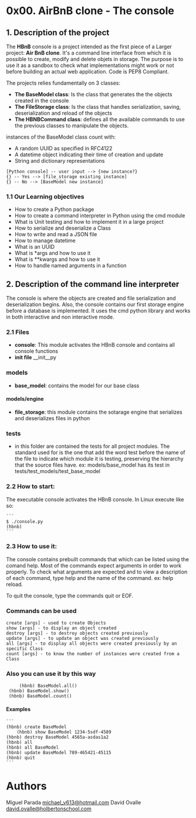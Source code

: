 # 0x00. AirBnB clone - The console

##  1. Description of the project

The **HBnB** console is a project intended as the first piece of a Larger project: **Air BnB clone**. It's a command line interface from which it is possible to create, modify and delete objets in storage.  The purpose is to use it as a sandbox to check what implementations might work or not before building an actual web application. Code is PEP8 Compliant.

The projects relies fundamentally on 3 classes:

* **The BaseModel class**: Is the class that generates the the objects created in the console
* **The FileStorage class**: Is the class that handles serialization, saving, deserialization and reload of the objects
* **The HBNBCommand class**: defines all the available commands to use the previous classes to manipulate the objects. 

instances of the BaseModel class count with:
* A random UUID as specified in RFC4122
* A datetime object indicating their time of creation and update
* String and dictionary representations

```
[Python console] -- user input --> {new instance?}
{} -- Yes --> [file_storage existing instance]
{} -- No --> [BaseModel new instance]
```

### 1.1 Our Learning objectives

* How to create a Python package
* How to create a command interpreter in Python using the cmd module
* What is Unit testing and how to implement it in a large project
* How to serialize and deserialize a Class
* How to write and read a JSON file
* How to manage datetime
* What is an UUID
* What is *args and how to use it
* What is **kwargs and how to use it
* How to handle named arguments in a function

## 2. Description of the command line interpreter

The console is where the objects are created and file serialization and deserialization begins. Also, the console contains our first storage engine before a database is implemented. It uses the cmd python library and works in both interactive and non interactive mode. 

### 2.1 Files
* **console**: This module activates the HBnB console and contains all console functions
*  **init file** __init__py
### models
* **base_model**:  contains the model for our base class
#### models/engine
* **file_storage**: this module contains the sotarage engine that serializes and deserializes files in python
### tests
* in this folder are contained the tests for all project modules. The standard used for is the one that add the word test before the name of the file to indicate which module it is testing, preserving the hierarchy that the source files have. ex: models/base_model has its test in tests/test_models/test_base_model

### 2.2 How to start:
The executable console activates the HBnB console. In Linux execute like so:

    ```
    $ ./console.py
    (hbnb)
    ```

### 2.3 How to use it:
The console contains prebuilt commands that which can be listed using the comand help. Most of the commands expect arguments in order to work properly. To check what arguments are expected and to view a description of each command, type help and the name of the command. ex: help reload. 

To quit the console, type the commands quit or EOF.

### Commands can be used

    create [args] - used to create Objects
    show [args] - to display an object created
    destroy [args] - to destroy objects created previously
    update [args] - to update an object was created previously
    all [args] - to display all objects were created previously by an specific Class
    count [args] - to know the number of instances were created from a Class

### Also you can use it by this way

    	 (hbnb) BaseModel.all()
	 (hbnb) BaseModel.show()
	 (hbnb) BaseModel.count()

#### Examples

	```
	(hbnb) create BaseModel
        (hbnb) show BaseModel 1234-5sdf-4589
	(hbnb) destroy BaseModel 4565a-asdas1a2
	(hbnb) all
	(hbnb) all BaseModel
	(hbnb) update BaseModel 789-465421-45115
	(hbnb) quit
	```

# Authors
Miguel Parada <michael_v613@hotmail.com>
David Ovalle <david.ovalle@holbertonschool.com>